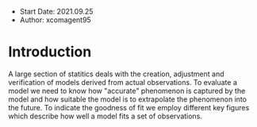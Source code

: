 - Start Date: 2021.09.25
- Author: xcomagent95

# Introduction

A large section of statitics deals with the creation, adjustment and verification of models derived from actual observations. To evaluate a model we need to know how "accurate" phenomenon is captured by the model and how suitable the model is to extrapolate the phenomenon into the future. To indicate the goodness of fit we employ different key figures which describe how well a model fits a set of observations.

